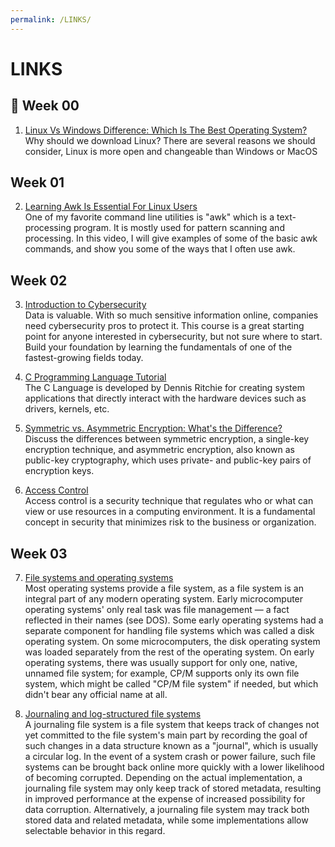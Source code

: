 ```yaml
---
permalink: /LINKS/
---
```


# LINKS

## 🦖  Week 00

1. [Linux Vs Windows Difference: Which Is The Best Operating System?](https://www.softwaretestinghelp.com/linux-vs-windows/)<br>
Why should we download Linux? There are several reasons we should consider, Linux is more open and changeable than Windows or MacOS

## Week 01

2. [Learning Awk Is Essential For Linux Users](https://www.youtube.com/watch?v=9YOZmI-zWok)<br>
One of my favorite command line utilities is "awk" which is a text-processing program.  It is mostly used for pattern scanning and processing.  In this video, I will give examples of some of the basic awk commands, and show you some of the ways that I often use awk.

## Week 02

3. [Introduction to Cybersecurity](https://www.codecademy.com/learn/introduction-to-cybersecurity)<br>
Data is valuable. With so much sensitive information online, companies need cybersecurity pros to protect it. This course is a great starting point for anyone interested in cybersecurity, but not sure where to start. Build your foundation by learning the fundamentals of one of the fastest-growing fields today.

4. [C Programming Language Tutorial](https://www.javatpoint.com/c-programming-language-tutorial)<br>
The C Language is developed by Dennis Ritchie for creating system applications that directly interact with the hardware devices such as drivers, kernels, etc.

5. [Symmetric vs. Asymmetric Encryption: What's the Difference?](https://www.trentonsystems.com/blog/symmetric-vs-asymmetric-encryption)<br>
Discuss the differences between symmetric encryption, a single-key encryption technique, and asymmetric encryption, also known as public-key cryptography, which uses private- and public-key pairs of encryption keys.

6. [Access Control](https://searchsecurity.techtarget.com/definition/access-control)<br>
Access control is a security technique that regulates who or what can view or use resources in a computing environment. It is a fundamental concept in security that minimizes risk to the business or organization.

## Week 03

7. [File systems and operating systems](https://microsoft.fandom.com/wiki/File_system)<br>
Most operating systems provide a file system, as a file system is an integral part of any modern operating system. Early microcomputer operating systems' only real task was file management — a fact reflected in their names (see DOS). Some early operating systems had a separate component for handling file systems which was called a disk operating system. On some microcomputers, the disk operating system was loaded separately from the rest of the operating system. On early operating systems, there was usually support for only one, native, unnamed file system; for example, CP/M supports only its own file system, which might be called "CP/M file system" if needed, but which didn't bear any official name at all.

8. [Journaling and log-structured file systems](https://www.cs.cornell.edu/courses/cs4410/2020fa/schedule/slides/LFS.pdf)<br>
A journaling file system is a file system that keeps track of changes not yet committed to the file system's main part by recording the goal of such changes in a data structure known as a "journal", which is usually a circular log. In the event of a system crash or power failure, such file systems can be brought back online more quickly with a lower likelihood of becoming corrupted. Depending on the actual implementation, a journaling file system may only keep track of stored metadata, resulting in improved performance at the expense of increased possibility for data corruption. Alternatively, a journaling file system may track both stored data and related metadata, while some implementations allow selectable behavior in this regard.
